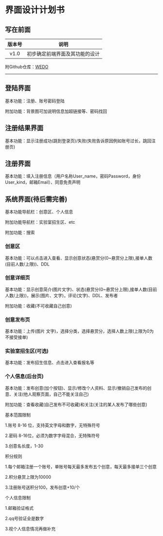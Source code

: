 # 界面设计计划书

## 写在前面

| 版本号 |              说明              |
| :----: | :----------------------------: |
|  v1.0  | 初步确定前端界面及其功能的设计 |

附Github仓库：[WEDO](https://github.com/mio4/V1-Bug)

------

## 登陆界面

基本功能：注册、账号密码登陆

附加功能：背景图可加说明信息加超链接等、密码找回

## 注册结果界面

基本功能：显示注册成功(跳到登录页)/失败(失败告诉原因例如账号过长，跳回注册页)

## 注册界面

基本功能：填入注册信息（用户名称User_name，密码Password，身份User_kind，邮箱Email）、同意免责声明

## 系统界面(待后需完善)

基本功能导航栏：创意区、个人信息

附加功能导航栏：实验室招生区、etc

附加功能：搜索

### 创意区

基本功能：可以点击进入查看、显示创意状态(悬赏分(0~悬赏分上限),接单人数(目前人数/上限))、DDL

### 创意详细页

基本功能：显示创意简介(图片文字)、状态(悬赏分(0~悬赏分上限),接单人数(目前人数/上限))，展示(图片、文字)，评论(文字)、DDL、发布者

附加功能：收藏(不可收藏自己创意)

### 创意发布页

基本功能：上传(图片 文字)，选择分类，选择悬赏分，选择人数上限(上限为0为不接受接单)

### 实验室招生区(可选)

基本功能：发布招生信息、点击进入查看报名等

### 个人信息(后台页)

基本功能：发布创意(加个按钮)、显示/修改个人资料、显示/撤销自己发布的创意、关注(他人观察页面，自己不能关注自己)

附加功能：查看收藏(自己发布不可收藏)和关注(关注的某人发布了哪些创意)



基本范围限制

1.账号 8-16 位，支持英文字母和数字，无特殊符号

2.密码 8-16位，必须为数字字母混合，无特殊符号

3.创意名长度，1-30



积分规则

1.每个邮箱注册一个账号，单账号每天最多发布五个创意，每天最多接单三个创意

2.积分悬赏上限为10000

3.注册账号送积分100，发布创意+10/个



个人信息限制

1.邮箱验证格式

2.qq号验证全是数字

3.视个人信息情况再做补充

